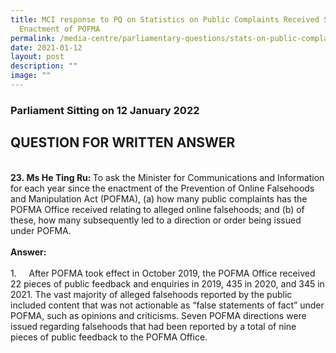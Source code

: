 ```yaml
---
title: MCI response to PQ on Statistics on Public Complaints Received Since
  Enactment of POFMA
permalink: /media-centre/parliamentary-questions/stats-on-public-complaints-since-enactment-of-pofma/
date: 2021-01-12
layout: post
description: ""
image: ""
---
```

<h3>Parliament Sitting on 12 January 2022</h3>
<h2>QUESTION FOR WRITTEN ANSWER</h2>
<br>
<strong>23.&nbsp;<strong><span>Ms He Ting Ru</span></strong><strong>:&nbsp;</strong></strong>To ask the Minister for Communications and Information for each year since the enactment of the Prevention of Online Falsehoods and Manipulation Act (POFMA), (a) how many public complaints has the POFMA Office received relating to alleged online falsehoods; and (b) of these, how many subsequently led to a direction or order being issued under POFMA.<br>
<br>
<strong>Answer:<br>
<br>
</strong>
<div>
<div>1.<span style="white-space: pre;">		</span>After POFMA took effect in October 2019, the POFMA Office received 22 pieces of public feedback and enquiries in 2019, 435 in 2020, and 345 in 2021. The vast majority of alleged falsehoods reported by the public included content that was not actionable as “false statements of fact” under POFMA, such as opinions and criticisms. Seven POFMA directions were issued regarding falsehoods that had been reported by a total of nine pieces of public feedback to the POFMA Office.&nbsp;</div>
</div>